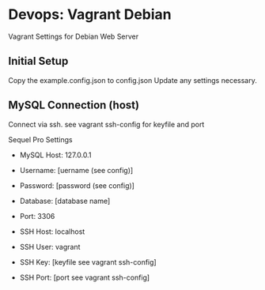 # Devops: Vagrant Debian
  Vagrant Settings for Debian Web Server

## Initial Setup
  Copy the example.config.json to config.json
  Update any settings necessary.
## MySQL Connection (host)
  Connect via ssh. see vagrant ssh-config for keyfile and port

Sequel Pro Settings
  - MySQL Host: 127.0.0.1
  - Username: [uername (see config)]
  - Password: [password (see config)]
  - Database: [database name]
  - Port: 3306

  - SSH Host: localhost
  - SSH User: vagrant
  - SSH Key: [keyfile see vagrant ssh-config]
  - SSH Port: [port see vagrant ssh-config]
